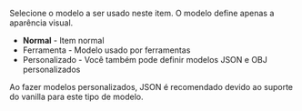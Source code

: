 Selecione o modelo a ser usado neste item. O modelo define apenas a aparência visual.

* **Normal** - Item normal
* Ferramenta - Modelo usado por ferramentas
* Personalizado - Você também pode definir modelos JSON e OBJ personalizados

Ao fazer modelos personalizados, JSON é recomendado devido ao suporte do vanilla para este tipo de modelo.